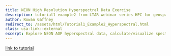 ```yaml
---
title: NEON High Resolution Hyperspectral Data Exercise
description: tutorial1 example2 from LTAR webinar series HPC for geospatial analysis
author: Rowan Gaffney
redirect_to: /assets/html/Tutorial1_Example2_Hyperspectral.html
class: usa-link--external
excerpt: Explore NEON AOP hyperspectral data, calculate/visualize spectral indices, unsupervised ML (clustering)
---
```


[link to tutorial](/assets/html/Tutorial1_Example2_Hyperspectral.html)
